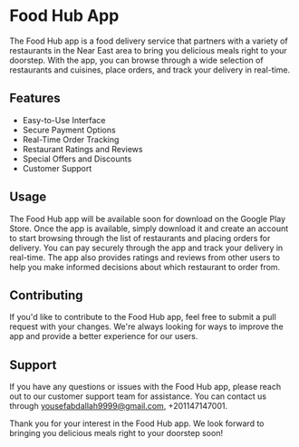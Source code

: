 # Food Hub App

The Food Hub app is a food delivery service that partners with a variety of restaurants in the Near East area to bring you delicious meals right to your doorstep. With the app, you can browse through a wide selection of restaurants and cuisines, place orders, and track your delivery in real-time.

## Features

- Easy-to-Use Interface
- Secure Payment Options
- Real-Time Order Tracking
- Restaurant Ratings and Reviews
- Special Offers and Discounts
- Customer Support

## Usage

The Food Hub app will be available soon for download on the Google Play Store. Once the app is available, simply download it and create an account to start browsing through the list of restaurants and placing orders for delivery. You can pay securely through the app and track your delivery in real-time. The app also provides ratings and reviews from other users to help you make informed decisions about which restaurant to order from.


## Contributing

If you'd like to contribute to the Food Hub app, feel free to submit a pull request with your changes. We're always looking for ways to improve the app and provide a better experience for our users.

## Support

If you have any questions or issues with the Food Hub app, please reach out to our customer support team for assistance. You can contact us through yousefabdallah9999@gmail.com, +201147147001.



Thank you for your interest in the Food Hub app. We look forward to bringing you delicious meals right to your doorstep soon!

